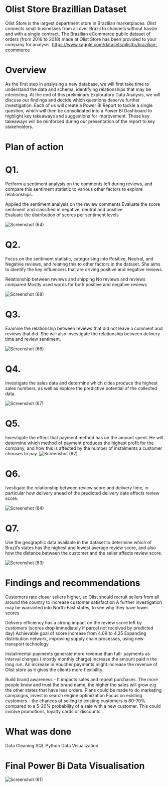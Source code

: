 # Olist Store Brazillian Dataset

Olist Store is the largest department store in Brazilian marketplaces. Olist connects small businesses from all over Brazil to channels without hassle and with a single contract. The Brazilian eCommerce public dataset of orders (from 2016 to 2018) made at Olist Store has been provided to your company for analysis.
https://www.kaggle.com/datasets/olistbr/brazilian-ecommerce

# Overview

As the first step in analysing a new database, we will first take time to understand the data and schema, identifying relationships that may be interesting. At the end of this preliminary Exploratory Data Analysis, we will discuss our findings and decide which questions deserve further investigation. Each of us will create a Power BI Report to tackle a single question, which will then be consolidated into a Power BI Dashboard to highlight key takeaways and suggestions for improvement. These key takeaways will be reinforced during our presentation of the report to key stakeholders.

# Plan of action

# Q1.

Perform a sentiment analysis on the comments left during reviews, and compare this sentiment statistic to various other factors to explore relationships.

Applied the sentiment analysis on the review comments 
Evaluate the score sentiment and classified in negative, neutral and positive  
Evaluate the distribution of scores per sentiment levels


![Screenshot (64)](https://user-images.githubusercontent.com/36445846/198919314-9d1fd11c-598e-4e88-8544-6a324e5d5786.png)


# Q2.

Focus on the sentiment statistic, categorising into Positive, Neutral, and Negative reviews, and relating this to other factors in the dataset. She aims to identify the key influencers that are driving positive and negative reviews.

Relationship between reviews and shipping
No reviews and reviews compared
Mostly used words for both positive and negative reviews

![Screenshot (68)](https://user-images.githubusercontent.com/36445846/198921959-8d305e47-1b33-4ead-918a-dff69c031f33.png)



# Q3.

Examine the relationship between reviews that did not leave a comment and reviews that did. She will also investigate the relationship between delivery time and review sentiment.

![Screenshot (66)](https://user-images.githubusercontent.com/36445846/198919410-f6d2d22d-636c-411a-a03f-7ca456587a60.png)


# Q4.

Investigate the sales data and determine which cities produce the highest sales numbers, as well as explore the predictive potential of the collected data.

![Screenshot (67)](https://user-images.githubusercontent.com/36445846/198919428-4daaddd1-0e0b-449d-8def-1384f64fc362.png)


# Q5.

Investigate the effect that payment method has on the amount spent. He will determine which method of payment produces the highest profit for the company, and how this is affected by the number of instalments a customer chooses to pay.
![Screenshot (62)](https://user-images.githubusercontent.com/36445846/198919474-3fce7406-3f5d-4824-85e1-262464161770.png)


# Q6.
Ivestigate the relationship between review score and delivery time, in particular how delivery ahead of the predicted delivery date affects review score.

![Screenshot (64)](https://user-images.githubusercontent.com/36445846/198919593-2a21902d-a548-45d0-b5a4-12255bd339dc.png)

# Q7.
Use the geographic data available in the dataset to determine which of Brazil’s states has the highest and lowest average review score, and also how the distance between the customer and the seller affects review score.

![Screenshot (63)](https://user-images.githubusercontent.com/36445846/198919497-fd707a23-c96d-4674-86aa-aaa4c07a1a6d.png)

# Findings and recommendations
Customers rate closer sellers higher, so Olist should recruit sellers from all around the country to increase customer satisfaction
A further investigation may be warranted into North-East states, to see why they have lower scores

Delivery efficiency has a strong impact on the review score left by customers (scores drop immediately if parcel not received by predicted day)
Achievable goal of score increase from 4.09 to 4.25 
Expanding distribution network, improving supply chain processes, using new transport technology

Installmental payments generate more revenue than full- payments as interval charges ( mostly  monthly charge) increase the amount paid n the long run. 
An increase in Voucher payments might increase the revenue of Olist store as it gives the clients more flexibility.

Build brand awareness - It impacts sales and repeat purchases. The more people know and trust the brand name, the higher the sales will grow e.g the other states that have less orders. Plans could be made to do marketing campaigns, invest in search engine optimization
Focus on existing customers - the chances of selling to existing customers is 60-70% compared to a 5-20% probability of a sale with a new customer. This could involve promotions, loyalty cards or discounts .

# What was done
Data Cleaning
SQL
Python
Data Visualization


# Final Power Bi Data Visualisation
![Screenshot (61)](https://user-images.githubusercontent.com/36445846/198915292-39344668-a5e8-4f78-8184-3b665f7f21a4.png)




